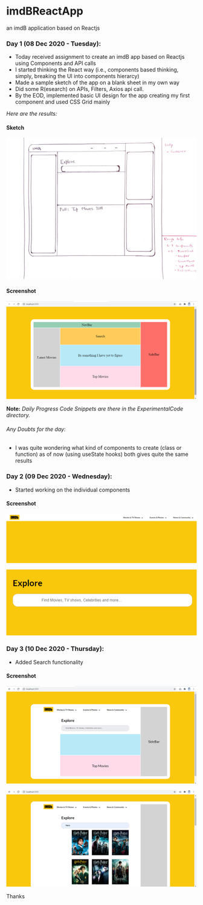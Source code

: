 # imdBReactApp
an imdB application based on Reactjs

### Day 1 (08 Dec 2020 - Tuesday):

- Today received assignment to create an imdB app based on Reactjs using Components and API calls
- I started thinking the React way (i.e., components based thinking, simply, breaking the UI into components hierarcy)
- Made a sample sketch of the app on a blank sheet in my own way
- Did some R(esearch) on APIs, Filters, Axios api call.
- By the EOD, implemented basic UI design for the app creating my first component and used CSS Grid mainly

*Here are the results:*

#### Sketch

![Sketch](sketch.jpg)

#### Screenshot

![Screenshot](d1.png)

**Note:** *Daily Progress Code Snippets are there in the ExperimentalCode directory.*

###### Any Doubts for the day:
- I was quite wondering what kind of components to create (class or function) as of now (using useState hooks) both gives quite the same results


### Day 2 (09 Dec 2020 - Wednesday):

- Started working on the individual components

#### Screenshot

![Screenshot](navbar.png)

![Screenshot](searchbar.png)

### Day 3 (10 Dec 2020 - Thursday):

- Added Search functionality

#### Screenshot

![Screenshot](d3a.png)

![Screenshot](d3b.png)

Thanks
